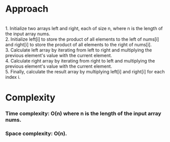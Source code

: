 # Approach
<br> 1. Initialize two arrays left and right, each of size n, where n is the length of the input array nums.<br> 2.
Initialize left[i] to store the product of all elements to the left of nums[i] and right[i] to store the product of all elements to the right of nums[i].<br> 3.
Calculate left array by iterating from left to right and multiplying the previous element's value with the current element. <br> 4.
Calculate right array by iterating from right to left and multiplying the previous element's value with the current element. <br> 5.
Finally, calculate the result array by multiplying left[i] and right[i] for each index i.


# Complexity
### Time complexity: O(n) where n is the length of the input array nums. 
### Space complexity: O(n).
